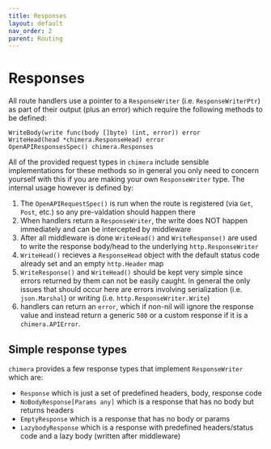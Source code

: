 ```yaml
---
title: Responses
layout: default
nav_order: 2
parent: Routing
---
```


# Responses
All route handlers use a pointer to a `ResponseWriter` (i.e. `ResponseWriterPtr`) as part of their output (plus an error) which require the following methods to be defined:
```golang
WriteBody(write func(body []byte) (int, error)) error
WriteHead(head *chimera.ResponseHead) error
OpenAPIResponsesSpec() chimera.Responses
```

All of the provided request types in `chimera` include sensible implementations for these methods so in general you only need to concern yourself with this if you are making your own `ResponseWriter` type.
The internal usage however is defined by:
1. The `OpenAPIRequestSpec()` is run when the route is registered (via `Get`, `Post`, etc.) so any pre-valdation should happen there
2. When handlers return a `ResponseWriter`, the write does NOT happen immediately and can be intercepted by middleware
3. After all middleware is done `WriteHead()` and `WriteResponse()` are used to write the response body/head to the underlying `http.ResponseWriter`
4. `WriteHead()` recieves a `ResponseHead` object with the default status code already set and an empty `http.Header` map
5. `WriteResponse()` and `WriteHead()` should be kept very simple since errors returned by them can not be easily caught. In general the only issues that should occur here are errors involving serialization (i.e. `json.Marshal`) or writing (i.e. `http.ResponseWriter.Write`)
6. handlers can return an `error`, which if non-nil will ignore the response value and instead return a generic `500` or a custom response if it is a `chimera.APIError`.


## Simple response types
`chimera` provides a few response types that implement `ResponseWriter` which are:
- `Response` which is just a set of predefined headers, body, response code
- `NoBodyResponse[Params any]` which is a response that has no body but returns headers
- `EmptyResponse` which is a response that has no body or params
- `LazybodyResponse` which is a response with predefined headers/status code and a lazy body (written after middleware)
